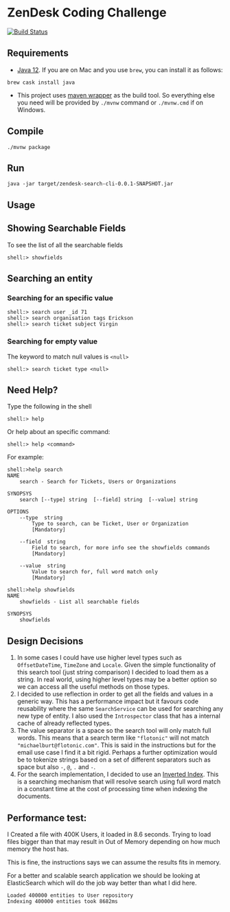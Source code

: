 # ZenDesk Coding Challenge

[![Build Status](https://travis-ci.com/nanducoder/zd-search-challenge.svg?branch=master)](https://travis-ci.com/nanducoder/zd-search-challenge)

## Requirements


* [Java 12](https://www.oracle.com/technetwork/java/javase/downloads/jdk12-downloads-5295953.html). If you are on Mac and you use `brew`, you can install it as follows:

```
brew cask install java
```

* This project uses [maven wrapper](https://github.com/takari/maven-wrapper) as the build tool. So everything else you need will be provided by  `./mvnw` command or `./mvnw.cmd` if on Windows.

## Compile

```
./mvnw package
```

## Run

```
java -jar target/zendesk-search-cli-0.0.1-SNAPSHOT.jar
```

## Usage

## Showing Searchable Fields

To see the list of all the searchable fields

```
shell:> showfields
```

## Searching an entity

### Searching for an specific value

```
shell:> search user _id 71
shell:> search organisation tags Erickson
shell:> search ticket subject Virgin
```

### Searching for empty value

The keyword to match null values is `<null>`

```
shell:> search ticket type <null>
```


## Need Help?

Type the following in the shell

```
shell:> help
```

Or help about an specific command:

```
shell:> help <command>
```

For example:

```
shell:>help search
NAME
	search - Search for Tickets, Users or Organizations

SYNOPSYS
	search [--type] string  [--field] string  [--value] string

OPTIONS
	--type  string
		Type to search, can be Ticket, User or Organization
		[Mandatory]

	--field  string
		Field to search, for more info see the showfields commands
		[Mandatory]

	--value  string
		Value to search for, full word match only
		[Mandatory]

shell:>help showfields
NAME
	showfields - List all searchable fields

SYNOPSYS
	showfields
```


## Design Decisions

1) In some cases I could have use higher level types such as `OffsetDateTime`, `TimeZone` and `Locale`. Given the simple functionality of this search tool (just string comparison) I decided to load them as a string. In real world, using higher level types may be a better option so we can access all the useful methods on those types.
2) I decided to use reflection in order to get all the fields and values in a generic way. This has a performance impact but it favours code reusability where the same `SearchService` can be used for searching any new type of entity. I also used the `Introspector` class that has a internal cache of already reflected types.
3) The value separator is a space so the search tool will only match full words. This means that a search term like `"flotonic"` will not match `"michaelburt@flotonic.com"`. This is said in the instructions but for the email use case I find it a bit rigid. Perhaps a further optimization would be to tokenize strings based on a set of different separators such as space but also `-`, `@`, `.` and `-`.
4) For the search implementation, I decided to use an [Inverted Index](https://en.wikipedia.org/wiki/Inverted_index). This is a searching mechanism that will resolve search using full word match in a constant time at the cost of processing time when indexing the documents.


## Performance test:


I Created a file with 400K Users, it loaded in 8.6 seconds. Trying to load files bigger than that may result in Out of Memory depending on how much memory the host has.

This is fine, the instructions says we can assume the results fits in memory.

For a better and scalable search application we should be looking at ElasticSearch which will do the job way better than what I did here.

```
Loaded 400000 entities to User repository
Indexing 400000 entities took 8682ms
```